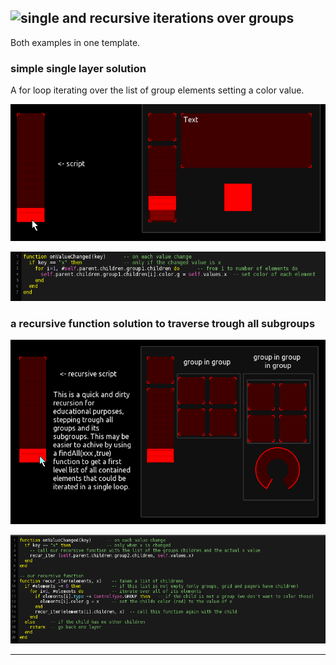 ## ![single and recursive iterations over groups ](group_iterator.tosc)

Both examples in one template.

### simple single layer solution 

A for loop iterating over the list of group elements setting a color value.

![group_iterator](pics/preview_1.gif) 


![group_script](pics/script_1.png)


### a recursive function solution to traverse trough all subgroups

![group_iterator](pics/preview_2.gif) 

![group_script](pics/script_2.png)


---
